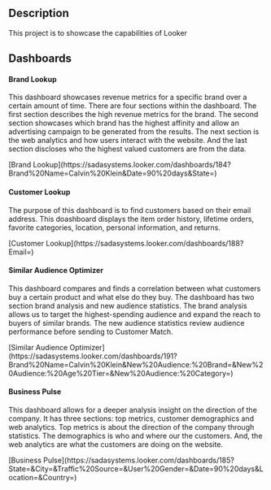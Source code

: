 ## Description

<p> This project is to showcase the capabilities of Looker </p>

## Dashboards

#### Brand Lookup
<p>This dashboard  showcases revenue metrics for a specific brand over a certain amount of time. There are four sections
within the dashboard. The first section describes the high revenue metrics for the brand. The second section showcases which brand has
the highest affinity and allow an advertising campaign to be generated from the results. The next section is the web analytics
and how users interact with the website. And the last section discloses who the highest valued customers are from the data. </p>
[Brand Lookup](https://sadasystems.looker.com/dashboards/184?Brand%20Name=Calvin%20Klein&Date=90%20days&State=)

#### Customer Lookup
<p>The purpose of this dashboard is to find customers based on their email address. This doashboard displays the item order history, lifetime orders, favorite categories,
location, personal information, and returns.</p>
[Customer Lookup](https://sadasystems.looker.com/dashboards/188?Email=)


#### Similar Audience Optimizer
<p>This dashboard compares and finds a correlation between what customers buy a certain product and what else do they buy. The dashboard has two section
brand analysis and new audience statistics. The brand analysis allows us to target the highest-spending audience and expand
the reach to buyers of similar brands. The new audience statistics review audience performance before sending to Customer Match. </p>
[Similar Audience Optimizer](https://sadasystems.looker.com/dashboards/191?Brand%20Name=Calvin%20Klein&New%20Audience:%20Brand=&New%20Audience:%20Age%20Tier=&New%20Audience:%20Category=)

#### Business Pulse
<p>This dashboard allows for a deeper analysis insight on the direction of the company. It has three sections: top metrics, customer demographics and  web analytics.
Top metrics is about the direction of the company through statistics. The demographics is who and where our the customers. And, the web analytics are what the customers
are doing on the website.</p>
[Business Pulse](https://sadasystems.looker.com/dashboards/185?State=&City=&Traffic%20Source=&User%20Gender=&Date=90%20days&Location=&Country=)
